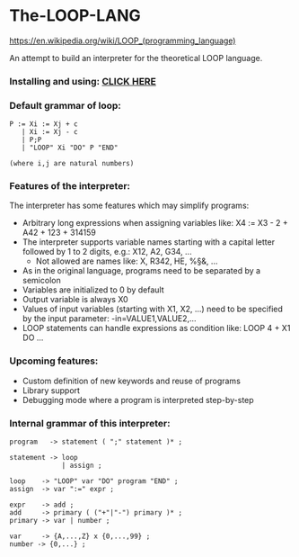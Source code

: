 # The-LOOP-LANG
https://en.wikipedia.org/wiki/LOOP_(programming_language)

An attempt to build an interpreter for the theoretical LOOP language.

### Installing and using: [CLICK HERE](INSTALL.md)

### Default grammar of loop:
```
P := Xi := Xj + c
   | Xi := Xj - c
   | P;P
   | "LOOP" Xi "DO" P "END"

(where i,j are natural numbers)
```

### Features of the interpreter:
The interpreter has some features which may simplify programs:
 - Arbitrary long expressions when assigning variables like: X4 := X3 - 2 + A42 + 123 + 314159
 - The interpreter supports variable names starting with a capital letter followed by 1 to 2 digits, e.g.: X12, A2, G34, ...
   - Not allowed are names like: X, R342, HE, %§&,  ...
 - As in the original language, programs need to be separated by a semicolon
 - Variables are initialized to 0 by default
 - Output variable is always X0
 - Values of input variables (starting with X1, X2, ...) need to be specified by the input parameter: -in=VALUE1,VALUE2,...
 - LOOP statements can handle expressions as condition like: LOOP 4 + X1 DO ...

 ### Upcoming features:
 - Custom definition of new keywords and reuse of programs
 - Library support
 - Debugging mode where a program is interpreted step-by-step

### Internal grammar of this interpreter:
```
program   -> statement ( ";" statement )* ;

statement -> loop
             | assign ;

loop    -> "LOOP" var "DO" program "END" ;
assign  -> var ":=" expr ;

expr    -> add ;
add     -> primary ( ("+"|"-") primary )* ;
primary -> var | number ;

var     -> {A,...,Z} x {0,...,99} ;
number -> {0,...} ;

